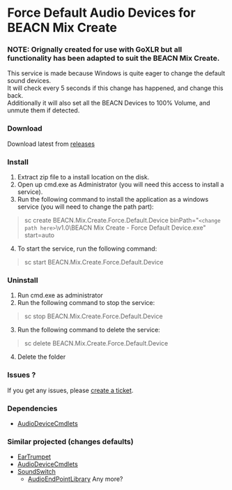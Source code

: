 # Force Default Audio Devices for BEACN Mix Create

### NOTE: Orignally created for use with GoXLR but all functionality has been adapted to suit the BEACN Mix Create.


This service is made because Windows is quite eager to change the default sound devices. <br />
It will check every 5 seconds if this change has happened, and change this back.<br />
Additionally it will also set all the BEACN Devices to 100% Volume, and unmute them if detected.

### Download

Download latest from [releases](https://github.com/GinjahWolf92/BEACN-Mix-Create-Force-Default/releases/download/v1.0/v1.0.zip)

### Install

1. Extract zip file to a install location on the disk.
2. Open up cmd.exe as Administrator (you will need this access to install a service).
3. Run the following command to install the application as a windows service (you will need to change the path part):
> sc create BEACN.Mix.Create.Force.Default.Device binPath="`<change path here>`\v1.0\BEACN Mix Create - Force Default Device.exe" start=auto
4. To start the service, run the following command:
> sc start BEACN.Mix.Create.Force.Default.Device

### Uninstall

1. Run cmd.exe as administrator
2. Run the following command to stop the service:
> sc stop BEACN.Mix.Create.Force.Default.Device
3. Run the following command to delete the service:
> sc delete BEACN.Mix.Create.Force.Default.Device
4. Delete the folder

### Issues ?

If you get any issues, please [create a ticket](https://github.com/GinjahWolf92/BEACN-Mix-Create-Force-Default/issues).

### Dependencies
* [AudioDeviceCmdlets](https://github.com/frgnca/AudioDeviceCmdlets)

### Similar projected (changes defaults)
- [EarTrumpet](https://github.com/File-New-Project/EarTrumpet/)
- [AudioDeviceCmdlets](https://github.com/frgnca/AudioDeviceCmdlets)
- [SoundSwitch](https://github.com/Belphemur/SoundSwitch)
  - [AudioEndPointLibrary](https://github.com/Belphemur/AudioEndPointLibrary)
Any more?

